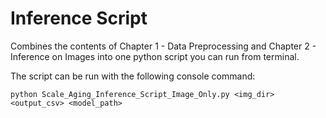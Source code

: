 # Inference Script
Combines the contents of Chapter 1 - Data Preprocessing and Chapter 2 - Inference on Images into one python script you can run from terminal.

The script can be run with the following console command:
```
python Scale_Aging_Inference_Script_Image_Only.py <img_dir> <output_csv> <model_path>
```